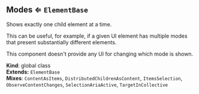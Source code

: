 <a name="Modes"></a>
## Modes ⇐ <code>ElementBase</code>
Shows exactly one child element at a time.

This can be useful, for example, if a given UI element has multiple modes
that present substantially different elements.

This component doesn't provide any UI for changing which mode is shown.

**Kind**: global class  
**Extends:** <code>ElementBase</code>  
**Mixes**: <code>ContentAsItems</code>, <code>DistributedChildrenAsContent</code>, <code>ItemsSelection</code>, <code>ObserveContentChanges</code>, <code>SelectionAriaActive</code>, <code>TargetInCollective</code>  
